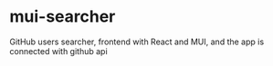 # mui-searcher
GitHub users searcher, frontend with React and MUI, and the app is connected with github api

